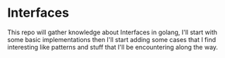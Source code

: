 # Interfaces

This repo will gather knowledge about Interfaces in golang, I'll start with some basic implementations
then I'll start adding some cases that I find interesting like patterns and stuff that I'll be encountering
along the way.
